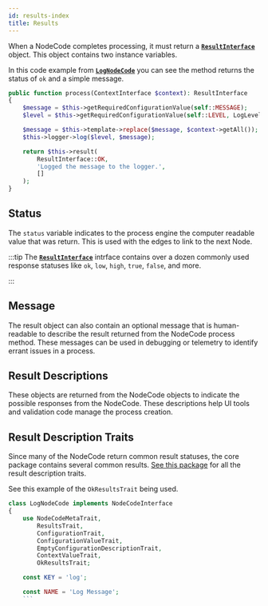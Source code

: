```yaml
---
id: results-index
title: Results
---
```


When a NodeCode completes processing, it must return a 
[**`ResultInterface`**](https://github.com/cybermantix/feral-core/blob/master/src/Process/Result/ResultInterface.php)
object. This object contains two instance variables. 

In this code example from [**`LogNodeCode`**](https://github.com/cybermantix/feral-core/blob/master/src/Process/NodeCode/Data/LogNodeCode.php)
you can see the method returns the status of `ok` and a simple message.

```php
public function process(ContextInterface $context): ResultInterface
{
    $message = $this->getRequiredConfigurationValue(self::MESSAGE);
    $level = $this->getRequiredConfigurationValue(self::LEVEL, LogLevel::INFO);

    $message = $this->template->replace($message, $context->getAll());
    $this->logger->log($level, $message);

    return $this->result(
        ResultInterface::OK,
        'Logged the message to the logger.',
        []
    );
}

```

## Status
The `status` variable indicates 
to the process engine the computer readable value that was return. This is used with
the edges to link to the next Node.

:::tip
The [**`ResultInterface`**](https://github.com/cybermantix/feral-core/blob/master/src/Process/Result/ResultInterface.php)
intrface contains over a dozen commonly used response statuses like `ok`, `low`, `high`, `true`, `false`, and more.

:::

## Message
The result object can also contain an optional message that is human-readable to describe
the result returned from the NodeCode process method. These messages can be used in debugging
or telemetry to identify errant issues in a process.

## Result Descriptions
These objects are returned from the NodeCode objects to indicate the possible responses from
the NodeCode. These descriptions help UI tools and validation code manage the process creation.

## Result Description Traits
Since many of the NodeCode return common result statuses, the core package contains several
common results. [See this package](https://github.com/cybermantix/feral-core/tree/master/src/Process/NodeCode/Traits)
for all the result description traits. 

See this example of the `OkResultsTrait` being used.
```php 
class LogNodeCode implements NodeCodeInterface
{
    use NodeCodeMetaTrait,
        ResultsTrait,
        ConfigurationTrait,
        ConfigurationValueTrait,
        EmptyConfigurationDescriptionTrait,
        ContextValueTrait,
        OkResultsTrait;

    const KEY = 'log';

    const NAME = 'Log Message';
    ```